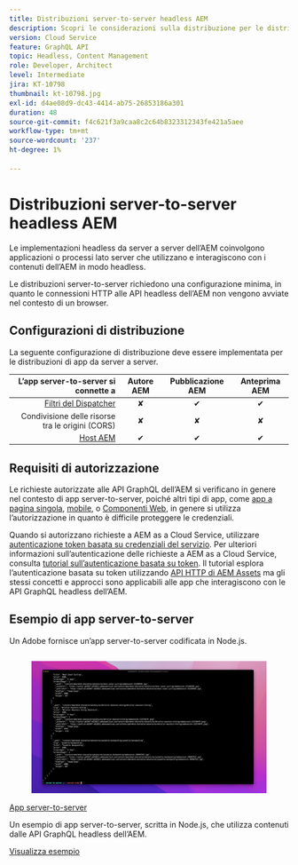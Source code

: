 ```yaml
---
title: Distribuzioni server-to-server headless AEM
description: Scopri le considerazioni sulla distribuzione per le distribuzioni headless AEM server-to-server.
version: Cloud Service
feature: GraphQL API
topic: Headless, Content Management
role: Developer, Architect
level: Intermediate
jira: KT-10798
thumbnail: kt-10798.jpg
exl-id: d4ae08d9-dc43-4414-ab75-26853186a301
duration: 48
source-git-commit: f4c621f3a9caa8c2c64b8323312343fe421a5aee
workflow-type: tm+mt
source-wordcount: '237'
ht-degree: 1%

---
```


# Distribuzioni server-to-server headless AEM

Le implementazioni headless da server a server dell’AEM coinvolgono applicazioni o processi lato server che utilizzano e interagiscono con i contenuti dell’AEM in modo headless.

Le distribuzioni server-to-server richiedono una configurazione minima, in quanto le connessioni HTTP alle API headless dell’AEM non vengono avviate nel contesto di un browser.

## Configurazioni di distribuzione

La seguente configurazione di distribuzione deve essere implementata per le distribuzioni di app da server a server.

| L’app server-to-server si connette a | Autore AEM | Pubblicazione AEM | Anteprima AEM |
|---------------------------------------------------------------:|:----------:|:-----------:|:-----------:|
| [Filtri del Dispatcher](./configurations/dispatcher-filters.md) | ✘ | ✔ | ✔ |
| Condivisione delle risorse tra le origini (CORS) | ✘ | ✘ | ✘ |
| [Host AEM](./configurations/aem-hosts.md) | ✔ | ✔ | ✔ |

## Requisiti di autorizzazione

Le richieste autorizzate alle API GraphQL dell’AEM si verificano in genere nel contesto di app server-to-server, poiché altri tipi di app, come [app a pagina singola](./spa.md), [mobile](./mobile.md), o [Componenti Web](./web-component.md), in genere si utilizza l’autorizzazione in quanto è difficile proteggere le credenziali.

Quando si autorizzano richieste a AEM as a Cloud Service, utilizzare [autenticazione token basata su credenziali del servizio](https://experienceleague.adobe.com/docs/experience-manager-cloud-service/content/implementing/developing/generating-access-tokens-for-server-side-apis.html). Per ulteriori informazioni sull’autenticazione delle richieste a AEM as a Cloud Service, consulta [tutorial sull’autenticazione basata su token](https://experienceleague.adobe.com/docs/experience-manager-learn/getting-started-with-aem-headless/authentication/overview.html). Il tutorial esplora l’autenticazione basata su token utilizzando [API HTTP di AEM Assets](https://experienceleague.adobe.com/docs/experience-manager-cloud-service/content/assets/admin/mac-api-assets.html) ma gli stessi concetti e approcci sono applicabili alle app che interagiscono con le API GraphQL headless dell’AEM.

## Esempio di app server-to-server

Un Adobe fornisce un’app server-to-server codificata in Node.js.

<div class="columns is-multiline">
    <!-- Server-to-server app -->
    <div class="column is-half-tablet is-half-desktop is-one-third-widescreen" aria-label="Server-to-server app" tabindex="0">
       <div class="card">
           <div class="card-image">
               <figure class="image is-16by9">
                   <a href="../example-apps/server-to-server-app.md" title="App server-to-server" tabindex="-1">
                       <img class="is-bordered-r-small" src="../example-apps/assets/server-to-server-app/server-to-server-card.png" alt="App server-to-server">
                   </a>
               </figure>
           </div>
           <div class="card-content is-padded-small">
               <div class="content">
                   <p class="headline is-size-6 has-text-weight-bold"><a href="../example-apps/server-to-server-app.md" title="App server-to-server">App server-to-server</a></p>
                   <p class="is-size-6">Un esempio di app server-to-server, scritta in Node.js, che utilizza contenuti dalle API GraphQL headless dell’AEM.</p>
                   <a href="../example-apps/server-to-server-app.md" class="spectrum-Button spectrum-Button--outline spectrum-Button--primary spectrum-Button--sizeM">
                       <span class="spectrum-Button-label has-no-wrap has-text-weight-bold">Visualizza esempio</span>
                   </a>
               </div>
           </div>
       </div>
    </div>
</div>
